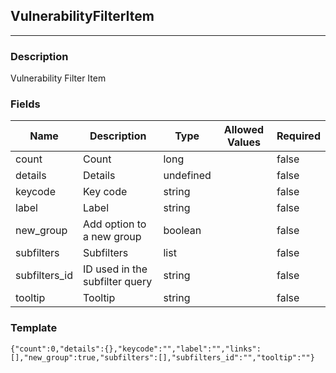 ## VulnerabilityFilterItem
---
### Description
Vulnerability Filter Item
### Fields
| Name | Description | Type | Allowed Values | Required |
| ---- | ----------- | ---- | -------------- | -------- |
| count | Count | long |  | false |
| details | Details | undefined |  | false |
| keycode | Key code | string |  | false |
| label | Label | string |  | false |
| new_group | Add option to a new group | boolean |  | false |
| subfilters | Subfilters | list |  | false |
| subfilters_id | ID used in the subfilter query | string |  | false |
| tooltip | Tooltip | string |  | false |
### Template
```
{"count":0,"details":{},"keycode":"","label":"","links":[],"new_group":true,"subfilters":[],"subfilters_id":"","tooltip":""}
```
